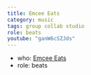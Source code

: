 ```yaml
---
title: Emcee Eats
category: music
tags: group collab studio
role: beats
youtube: "ganW6cSZJds"
---
```

* who: [Emcee Eats](https://www.facebook.com/EmceeEats/)
* role: beats
